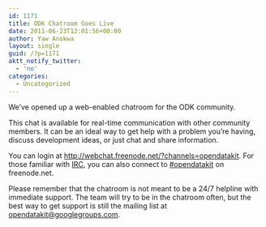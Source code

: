 ```yaml
---
id: 1171
title: ODK Chatroom Goes Live
date: 2011-06-23T12:01:56+00:00
author: Yaw Anokwa
layout: single
guid: /?p=1171
aktt_notify_twitter:
  - 'no'
categories:
  - Uncategorized
---
```

We&#8217;ve opened up a web-enabled chatroom for the ODK community. 

This chat is available for real-time communication with other community members. It can be an ideal way to get help with a problem you&#8217;re having, discuss development ideas, or just chat and share information.

You can login at <http://webchat.freenode.net/?channels=opendatakit>. For those familiar with [IRC](http://en.wikipedia.org/wiki/Internet_Relay_Chat), you can also connect to [#opendatakit](irc://irc.freenode.net/opendatakit) on freenode.net. 

Please remember that the chatroom is not meant to be a 24/7 helpline with immediate support. The team will try to be in the chatroom often, but the best way to get support is still the mailing list at <opendatakit@googlegroups.com>.
